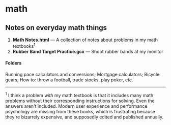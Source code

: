 # math

## Notes on everyday math things

1. **Math Notes.html** — A collection of notes about problems in my math textbooks<sup>1</sup>
2. **Rubber Band Target Practice.gcx** — Shoot rubber bands at my monitor

#### Folders
Running pace calculators and conversions; Mortgage calculators; Bicycle gears; How to: throw a football, trade stocks, play poker, etc.


---

<sup>1</sup> I think a problem *with* my math textbook is that it includes many math problems without their corresponding instructions for solving. Even the answers aren't included. Modern user experience and performance psychology are missing from these books, which is frustrating because they're bizarrely expensive, and supposedly edited and published annually.